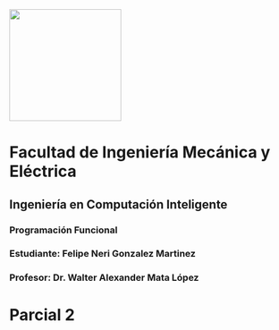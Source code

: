 <img src="https://user-images.githubusercontent.com/14845203/190489800-59a8b8c6-353f-4537-bb7e-0c0a63ef1109.png" width="200">

# Facultad de Ingeniería Mecánica y Eléctrica
## Ingeniería en Computación Inteligente
### Programación Funcional
### Estudiante: Felipe Neri Gonzalez Martinez
### Profesor: Dr. Walter Alexander Mata López 
# Parcial 2
